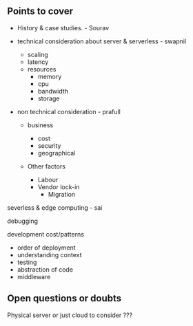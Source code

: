 ## Points to cover

- History & case studies. - Sourav

- technical consideration about server & serverless - swapnil

  - scaling
  - latency
  - resources
    - memory
    - cpu
    - bandwidth
    - storage

- non technical consideration - prafull

  - business

    - cost
    - security
    - geographical

  - Other factors

    - Labour
    - Vendor lock-in
      - Migration

severless & edge computing - sai

debugging

development cost/patterns

- order of deployment
- understanding context
- testing
- abstraction of code
- middleware


## Open questions or doubts

Physical server or just cloud to consider ???
